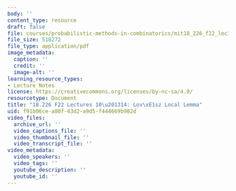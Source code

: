 ```yaml
---
body: ''
content_type: resource
draft: false
file: courses/probabilistic-methods-in-combinatorics/mit18_226_f22_lec10-14.pdf
file_size: 518272
file_type: application/pdf
image_metadata:
  caption: ''
  credit: ''
  image-alt: ''
learning_resource_types:
- Lecture Notes
license: https://creativecommons.org/licenses/by-nc-sa/4.0/
resourcetype: Document
title: "18.226 F22 Lectures 10\u201314: Lov\xE1sz Local Lemma"
uid: f91b06ce-a80f-43d2-a9d5-f444669b982d
video_files:
  archive_url: ''
  video_captions_file: ''
  video_thumbnail_file: ''
  video_transcript_file: ''
video_metadata:
  video_speakers: ''
  video_tags: ''
  youtube_description: ''
  youtube_id: ''
---
```

